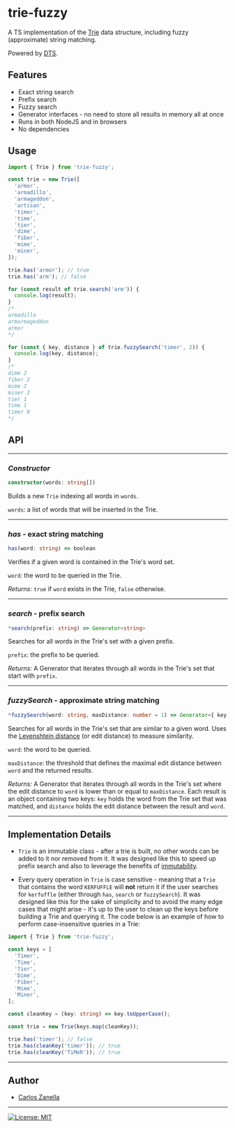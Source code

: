 # trie-fuzzy

A TS implementation of the [Trie](https://en.wikipedia.org/wiki/Trie) data structure, including fuzzy (approximate) string matching.

Powered by [DTS](https://weiran-zsd.github.io/dts-cli/).

## Features

* Exact string search
* Prefix search
* Fuzzy search
* Generator interfaces - no need to store all results in memory all at once
* Runs in both NodeJS and in browsers
* No dependencies

## Usage

```typescript
import { Trie } from 'trie-fuzzy';

const trie = new Trie([
  'armor',
  'armadillo',
  'armageddon',
  'artisan',
  'timer',
  'time',
  'tier',
  'dime',
  'fiber',
  'mime',
  'miner',
]);

trie.has('armor'); // true
trie.has('arm'); // false

for (const result of trie.search('arm')) {
  console.log(result);
}
/*
armadillo
armarmageddon
armor
*/

for (const { key, distance } of trie.fuzzySearch('timer', 2)) {
  console.log(key, distance);
}
/*
dime 2
fiber 2
mime 2
miner 2
tier 1
time 1
timer 0
*/

```

## API
***
### _Constructor_
```typescript
constructor(words: string[])
```
Builds a new `Trie` indexing all words in `words`.

`words`: a list of words that will be inserted in the Trie.
***

### _has_ - exact string matching
```typescript
has(word: string) => boolean
```
Verifies if a given word is contained in the Trie's word set.

`word`: the word to be queried in the Trie.

_Returns:_ `true` if `word` exists in the Trie, `false` otherwise.
***

### _search_ - prefix search
```typescript
*search(prefix: string) => Generator<string>
```
Searches for all words in the Trie's set with a given prefix.

`prefix`: the prefix to be queried.

_Returns:_ A Generator that iterates through all words in the Trie's set that start with `prefix`.
***

### _fuzzySearch_ - approximate string matching
```typescript
*fuzzySearch(word: string, maxDistance: number = 1) => Generator<{ key: string, distance: number }>
```
Searches for all words in the Trie's set that are similar to a given word. Uses the [Levenshtein distance](https://en.wikipedia.org/wiki/Levenshtein_distance) (or edit distance) to measure similarity.

`word`: the word to be queried.

`maxDistance`: the threshold that defines the maximal edit distance between `word` and the returned results.

_Returns:_ A Generator that iterates through all words in the Trie's set where the edit distance to `word` is lower than or equal to `maxDistance`. Each result is an object containing two keys: `key` holds the word from the Trie set that was matched, and `distance` holds the edit distance between the result and `word`.
***

## Implementation Details

* `Trie` is an immutable class - after a trie is built, no other words can be added to it nor removed from it. It was designed like this to speed up prefix search and also to leverage the benefits of [immutability](https://en.wikipedia.org/wiki/Immutable_object).

* Every query operation in `Trie` is case sensitive - meaning that a `Trie` that contains the word `KERFUFFLE` will __not__ return it if the user searches for `kerfuffle` (either through `has`, `search` or `fuzzySearch`). It was designed like this for the sake of simplicity and to avoid the many edge cases that might arise - it's up to the user to clean up the keys before building a Trie and querying it. The code below is an example of how to perform case-insensitive queries in a Trie:
```typescript
import { Trie } from 'trie-fuzzy';

const keys = [
  'Timer',
  'Time',
  'Tier',
  'Dime',
  'Fiber',
  'Mime',
  'Miner',
];

const cleanKey = (key: string) => key.toUpperCase();

const trie = new Trie(keys.map(cleanKey));

trie.has('timer'); // false
trie.has(cleanKey('timer')); // true
trie.has(cleanKey('TiMeR')); // true
```
***
## Author

* [Carlos Zanella](https://github.com/czanella)
***

[![License: MIT](https://img.shields.io/badge/License-MIT-yellow.svg)](https://opensource.org/licenses/MIT)
